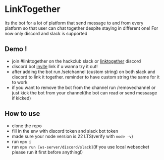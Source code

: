 # LinkTogether
Its the bot for a lot of platform that send message to and from every platform so that user can chat together despite staying in different one!
For now only discord and slack is supported

## Demo !
- join #linktogether on the hackclub slack or [linktogether](https://discord.gg/WaNveFJCaf) discord
- discord bot [invite](https://discord.com/oauth2/authorize?client_id=1392502537269284954&permissions=2684463104&integration_type=0&scope=bot) link if u wanna try it out!
- after adding the bot run /setchannel (custom string) on both slack and discord to link it together. reminder to have custom string the same for it to work
- if you want to remove the bot from the channel run /removechannel or just kick the bot from your channel(the bot can read or send messasge if kicked)

## How to use
- clone the repo
- fill in the env with discord token and slack bot token
- made sure your node version is 22 LTS(verify with ```node -v```)
- run ```npm i```
- run ```npm run [ws-server/discord/slack]```(if you use local websocket please run it first before anything!)
